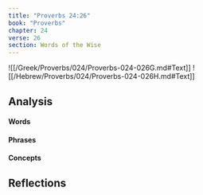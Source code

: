 ```yaml
---
title: "Proverbs 24:26"
book: "Proverbs"
chapter: 24
verse: 26
section: Words of the Wise
---
```

![[/Greek/Proverbs/024/Proverbs-024-026G.md#Text]]
![[/Hebrew/Proverbs/024/Proverbs-024-026H.md#Text]]

## Analysis

#### Words

#### Phrases

#### Concepts

## Reflections
